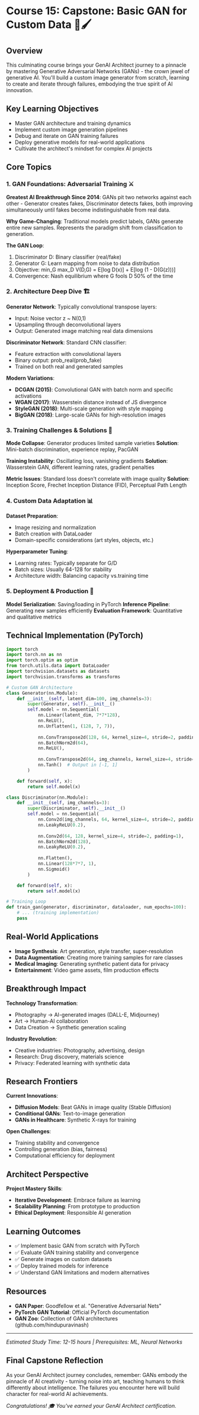 # Course 15: Capstone: Basic GAN for Custom Data 🎯🖌️

## Overview
This culminating course brings your GenAI Architect journey to a pinnacle by mastering Generative Adversarial Networks (GANs) - the crown jewel of generative AI. You'll build a custom image generator from scratch, learning to create and iterate through failures, embodying the true spirit of AI innovation.

## Key Learning Objectives
- Master GAN architecture and training dynamics
- Implement custom image generation pipelines
- Debug and iterate on GAN training failures
- Deploy generative models for real-world applications
- Cultivate the architect's mindset for complex AI projects

## Core Topics

### 1. **GAN Foundations: Adversarial Training** ⚔️
**Greatest AI Breakthrough Since 2014**: GANs pit two networks against each other - Generator creates fakes, Discriminator detects fakes, both improving simultaneously until fakes become indistinguishable from real data.

**Why Game-Changing**: Traditional models predict labels, GANs generate entire new samples. Represents the paradigm shift from classification to generation.

**The GAN Loop**:
1. Discriminator D: Binary classifier (real/fake)
2. Generator G: Learn mapping from noise to data distribution
3. Objective: min_G max_D V(D,G) = E[log D(x)] + E[log (1 - D(G(z)))]
4. Convergence: Nash equilibrium where G fools D 50% of the time

### 2. **Architecture Deep Dive** 🏗️
**Generator Network**: Typically convolutional transpose layers:
- Input: Noise vector z ~ N(0,1)
- Upsampling through deconvolutional layers
- Output: Generated image matching real data dimensions

**Discriminator Network**: Standard CNN classifier:
- Feature extraction with convolutional layers
- Binary output: prob_real(prob_fake)
- Trained on both real and generated samples

**Modern Variations**:
- **DCGAN (2015)**: Convolutional GAN with batch norm and specific activations
- **WGAN (2017)**: Wasserstein distance instead of JS divergence
- **StyleGAN (2018)**: Multi-scale generation with style mapping
- **BigGAN (2018)**: Large-scale GANs for high-resolution images

### 3. **Training Challenges & Solutions** 🚧
**Mode Collapse**: Generator produces limited sample varieties
**Solution**: Mini-batch discrimination, experience replay, PacGAN

**Training Instability**: Oscillating loss, vanishing gradients
**Solution**: Wasserstein GAN, different learning rates, gradient penalties

**Metric Issues**: Standard loss doesn't correlate with image quality
**Solution**: Inception Score, Frechet Inception Distance (FID), Perceptual Path Length

### 4. **Custom Data Adaptation** 📊
**Dataset Preparation**:
- Image resizing and normalization
- Batch creation with DataLoader
- Domain-specific considerations (art styles, objects, etc.)

**Hyperparameter Tuning**:
- Learning rates: Typically separate for G/D
- Batch sizes: Usually 64-128 for stability
- Architecture width: Balancing capacity vs.training time

### 5. **Deployment & Production** 🚀
**Model Serialization**: Saving/loading in PyTorch
**Inference Pipeline**: Generating new samples efficiently
**Evaluation Framework**: Quantitative and qualitative metrics

## Technical Implementation (PyTorch)
```python
import torch
import torch.nn as nn
import torch.optim as optim
from torch.utils.data import DataLoader
import torchvision.datasets as datasets
import torchvision.transforms as transforms

# Custom GAN Architecture
class Generator(nn.Module):
    def __init__(self, latent_dim=100, img_channels=3):
        super(Generator, self).__init__()
        self.model = nn.Sequential(
            nn.Linear(latent_dim, 7*7*128),
            nn.ReLU(),
            nn.Unflatten(1, (128, 7, 7)),
            
            nn.ConvTranspose2d(128, 64, kernel_size=4, stride=2, padding=1),
            nn.BatchNorm2d(64),
            nn.ReLU(),
            
            nn.ConvTranspose2d(64, img_channels, kernel_size=4, stride=2, padding=1),
            nn.Tanh()  # Output in [-1, 1]
        )

    def forward(self, x):
        return self.model(x)

class Discriminator(nn.Module):
    def __init__(self, img_channels=3):
        super(Discriminator, self).__init__()
        self.model = nn.Sequential(
            nn.Conv2d(img_channels, 64, kernel_size=4, stride=2, padding=1),
            nn.LeakyReLU(0.2),
            
            nn.Conv2d(64, 128, kernel_size=4, stride=2, padding=1),
            nn.BatchNorm2d(128),
            nn.LeakyReLU(0.2),
            
            nn.Flatten(),
            nn.Linear(128*7*7, 1),
            nn.Sigmoid()
        )

    def forward(self, x):
        return self.model(x)

# Training Loop
def train_gan(generator, discriminator, dataloader, num_epochs=100):
    # ... (training implementation)
    pass
```

## Real-World Applications
- **Image Synthesis**: Art generation, style transfer, super-resolution
- **Data Augmentation**: Creating more training samples for rare classes  
- **Medical Imaging**: Generating synthetic patient data for privacy
- **Entertainment**: Video game assets, film production effects

## Breakthrough Impact
**Technology Transformation**:
- Photography → AI-generated images (DALL-E, Midjourney)
- Art → Human-AI collaboration
- Data Creation → Synthetic generation scaling

**Industry Revolution**:
- Creative industries: Photography, advertising, design
- Research: Drug discovery, materials science
- Privacy: Federated learning with synthetic data

## Research Frontiers
**Current Innovations**:
- **Diffusion Models**: Beat GANs in image quality (Stable Diffusion)
- **Conditional GANs**: Text-to-image generation
- **GANs in Healthcare**: Synthetic X-rays for training

**Open Challenges**:
- Training stability and convergence
- Controlling generation (bias, fairness)
- Computational efficiency for deployment

## Architect Perspective  
**Project Mastery Skills**:
- **Iterative Development**: Embrace failure as learning
- **Scalability Planning**: From prototype to production
- **Ethical Deployment**: Responsible AI generation

## Learning Outcomes
- ✅ Implement basic GAN from scratch with PyTorch
- ✅ Evaluate GAN training stability and convergence
- ✅ Generate images on custom datasets
- ✅ Deploy trained models for inference
- ✅ Understand GAN limitations and modern alternatives

## Resources
- **GAN Paper**: Goodfellow et al. "Generative Adversarial Nets"
- **PyTorch GAN Tutorial**: Official PyTorch documentation
- **GAN Zoo**: Collection of GAN architectures (github.com/hindupuravinash)

---

*Estimated Study Time: 12-15 hours | Prerequisites: ML, Neural Networks*

## Final Capstone Reflection
As your GenAI Architect journey concludes, remember: GANs embody the pinnacle of AI creativity - turning noise into art, teaching humans to think differently about intelligence. The failures you encounter here will build character for real-world AI achievements.

*Congratulations! 🎓 You've earned your GenAI Architect certification.*
